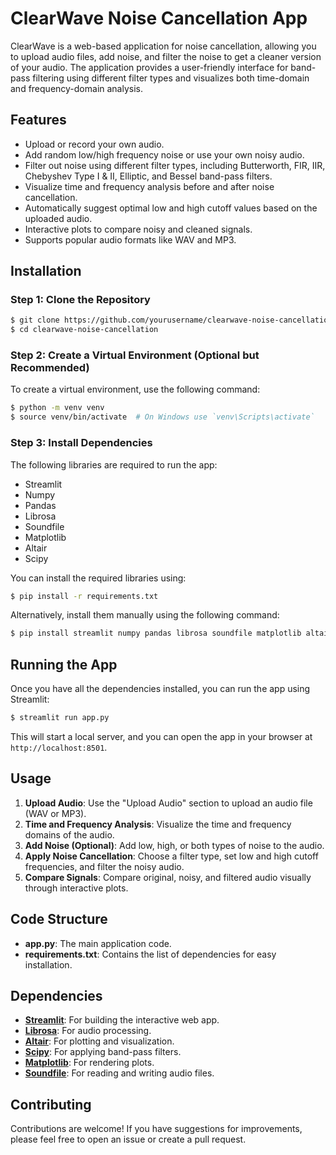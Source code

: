 # ClearWave Noise Cancellation App

ClearWave is a web-based application for noise cancellation, allowing you to upload audio files, add noise, and filter the noise to get a cleaner version of your audio. The application provides a user-friendly interface for band-pass filtering using different filter types and visualizes both time-domain and frequency-domain analysis.

## Features

- Upload or record your own audio.
- Add random low/high frequency noise or use your own noisy audio.
- Filter out noise using different filter types, including Butterworth, FIR, IIR, Chebyshev Type I & II, Elliptic, and Bessel band-pass filters.
- Visualize time and frequency analysis before and after noise cancellation.
- Automatically suggest optimal low and high cutoff values based on the uploaded audio.
- Interactive plots to compare noisy and cleaned signals.
- Supports popular audio formats like WAV and MP3.

## Installation

### Step 1: Clone the Repository
```sh
$ git clone https://github.com/yourusername/clearwave-noise-cancellation.git
$ cd clearwave-noise-cancellation
```

### Step 2: Create a Virtual Environment (Optional but Recommended)
To create a virtual environment, use the following command:
```sh
$ python -m venv venv
$ source venv/bin/activate  # On Windows use `venv\Scripts\activate`
```

### Step 3: Install Dependencies
The following libraries are required to run the app:
- Streamlit
- Numpy
- Pandas
- Librosa
- Soundfile
- Matplotlib
- Altair
- Scipy

You can install the required libraries using:
```sh
$ pip install -r requirements.txt
```
Alternatively, install them manually using the following command:
```sh
$ pip install streamlit numpy pandas librosa soundfile matplotlib altair scipy
```

## Running the App
Once you have all the dependencies installed, you can run the app using Streamlit:
```sh
$ streamlit run app.py
```
This will start a local server, and you can open the app in your browser at `http://localhost:8501`.

## Usage
1. **Upload Audio**: Use the "Upload Audio" section to upload an audio file (WAV or MP3).
2. **Time and Frequency Analysis**: Visualize the time and frequency domains of the audio.
3. **Add Noise (Optional)**: Add low, high, or both types of noise to the audio.
4. **Apply Noise Cancellation**: Choose a filter type, set low and high cutoff frequencies, and filter the noisy audio.
5. **Compare Signals**: Compare original, noisy, and filtered audio visually through interactive plots.

## Code Structure
- **app.py**: The main application code.
- **requirements.txt**: Contains the list of dependencies for easy installation.

## Dependencies
- **[Streamlit](https://streamlit.io/)**: For building the interactive web app.
- **[Librosa](https://librosa.org/)**: For audio processing.
- **[Altair](https://altair-viz.github.io/)**: For plotting and visualization.
- **[Scipy](https://www.scipy.org/)**: For applying band-pass filters.
- **[Matplotlib](https://matplotlib.org/)**: For rendering plots.
- **[Soundfile](https://pysoundfile.readthedocs.io/en/latest/)**: For reading and writing audio files.

## Contributing
Contributions are welcome! If you have suggestions for improvements, please feel free to open an issue or create a pull request.

